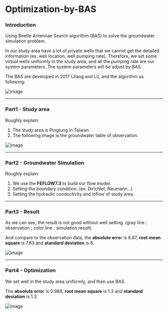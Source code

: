 # Optimization-by-BAS
### Introduction
Using Beetle Antennae Search algorithm (BAS) to solve the groundwater simulation problem.

In our study area have a lot of private wells that we cannot get the detailed information (ex: well location, well pumping rate). Therefore, we set some virtual wells uniformly in the study area, and all the pumping rate are our system parameters. The system parameters will be adjust by BAS.

The BAS are developed in 2017 (Jiang and Li), and the algorithm as following:

![image](https://user-images.githubusercontent.com/63782903/159463464-716ea7a1-7af6-491e-aebd-db98ea735cd2.png)

---
### Part1 - Study area

Roughly explain:
1. The study area is Pingtung in Taiwan.
2. The following image is the groundwater table of observation.

![image](https://user-images.githubusercontent.com/63782903/159640237-e52cecde-67de-4818-94fc-4c3c03219a4f.png)

---
### Part2 - Groundwater Simulation

Roughly explain:
1. We use the **FEFLOW7.3** to build our flow model.
2. Setting the boundary condition. (ex: Dirichlet, Neumann...)
3. Setting the hydraulic conductivity and inflow of study area.

---
### Part3 - Result

As we can see, the result is not good without well setting.
(gray line : observation ; color line : simulation result)

And compare to the observation data, the **absolute erro**r is 6.87, **root mean square** is 7.83 and **standard deviation** is 8.

![image](https://user-images.githubusercontent.com/63782903/159640520-910c0a10-67a5-45de-b03b-93d0be45e868.png)

---
### Part4 - Optimization

We set well in the study area uniformly, and then use BAS.

The **absolute erro**r is 0.988, **root mean square** is 1.3 and **standard deviation** is 1.3.

![image](https://user-images.githubusercontent.com/63782903/159641259-042c74c8-3028-4253-a7b8-249b46966bc5.png)

